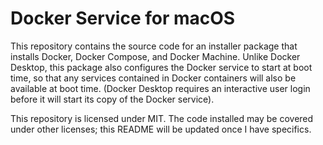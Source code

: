# Docker Service for macOS

This repository contains the source code for an installer package that
installs Docker, Docker Compose, and Docker Machine. Unlike Docker Desktop,
this package also configures the Docker service to start at boot time, so that
any services contained in Docker containers will also be available at boot time.
(Docker Desktop requires an interactive user login before it will start its
copy of the Docker service).

This repository is licensed under MIT. The code installed may be covered under
other licenses; this README will be updated once I have specifics.

